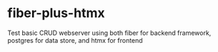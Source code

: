 # fiber-plus-htmx
Test basic CRUD webserver using both fiber for backend framework, postgres for data store, and htmx for frontend
